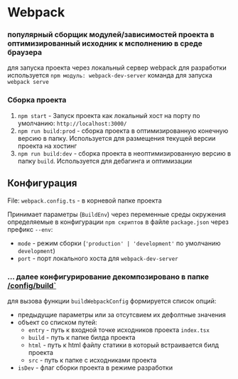 # Webpack
### популярный cборщик модулей/зависимостей проекта в оптимизированный исходник к мсполнению в среде браузера

для запуска проекта через локальный сервер webpack для разработки используется `npm модуль: webpack-dev-server`
команда для запуска `webpack serve`

### Сборка проекта
1. `npm start` - Запуск проекта как локальный хост на порту по умолчанию: `http://localhost:3000/`
3. `npm run build:prod` - сборка проекта в оптимизированную конечную версию в папку. Используется для размещения текущей версии проекта на хостинг
4. `npm run build:dev` - сборка проекта в неоптимизированную версию в папку `build`. Используется для дебагинга и оптимизации

## Конфигурация
File: `webpack.config.ts` - в корневой папке проекта

Принимает параметры (`BuildEnv`) через переменные среды окружения определяемые в конфигурации `npm скриптов` в файле `package.json` через префикс `--env`:
- `mode` - режим сборки (`'production' | 'development'` по умолчанию `development`)
- `port` - порт локального хоста для `webpack-dev-server`

### ... далее конфигурирование декомпозировано в папке [/config/build`](../../config/build)

для вызова функции `buildWebpackConfig` формируется список опций:
- предыдущие параметры или за отсутсвием их дефолтные значения
- объект со списком путей:
    - `entry` - путь к входной точке исходников проекта `index.tsx`
    - `build` - путь к папке билда проекта
    - `html` - путь к html файлу статики в который встраивается билд проекта
    - `src` - путь к папке с исходниками проекта
- `isDev` - флаг сборки проекта в режиме разработки
